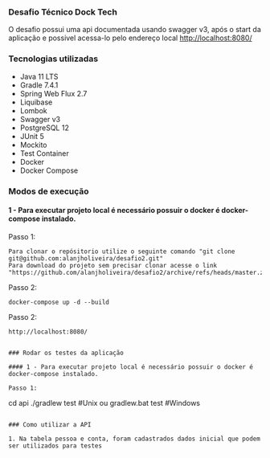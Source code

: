 ### Desafio Técnico Dock Tech

O desafio possui uma api documentada usando swagger v3, após o start da aplicação e possivel acessa-lo pelo endereço local
<http://localhost:8080/>


### Tecnologias utilizadas

* Java 11 LTS
* Gradle 7.4.1
* Spring Web Flux 2.7
* Liquibase
* Lombok
* Swagger v3
* PostgreSQL 12
* JUnit 5 
* Mockito
* Test Container
* Docker
* Docker Compose

### Modos de execução

#### 1 - Para executar projeto local é necessário possuir o docker é docker-compose instalado.

Passo 1:

```
Para clonar o repósitorio utilize o seguinte comando "git clone git@github.com:alanjholiveira/desafio2.git"
Para download do projeto sem precisar clonar acesse o link "https://github.com/alanjholiveira/desafio2/archive/refs/heads/master.zip"
```

Passo 2:

```
docker-compose up -d --build
```

Passo 2:

```
http://localhost:8080/


### Rodar os testes da aplicação

#### 1 - Para executar projeto local é necessário possuir o docker é docker-compose instalado.

Passo 1:

```
cd api
./gradlew test #Unix
ou
gradlew.bat test #Windows
```

### Como utilizar a API

1. Na tabela pessoa e conta, foram cadastrados dados inicial que podem ser utilizados para testes
